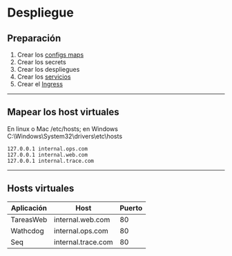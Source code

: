 # Despliegue

## Preparación

1. Crear los [configs maps](config)
1. Crear los secrets
1. Crear los despliegues
1. Crear los [servicios](services)
1. Crear el [Ingress](ingress.yaml)

---

## Mapear los host virtuales

En linux o Mac /etc/hosts; en Windows C:\Windows\System32\drivers\etc\hosts

```
127.0.0.1 internal.ops.com
127.0.0.1 internal.web.com
127.0.0.1 internal.trace.com
```

---

## Hosts virtuales

| Aplicación | Host | Puerto |
| ---------- | ---- | ------ |
| TareasWeb | internal.web.com | 80 |
| Wathcdog | internal.ops.com | 80 |
| Seq | internal.trace.com | 80 |